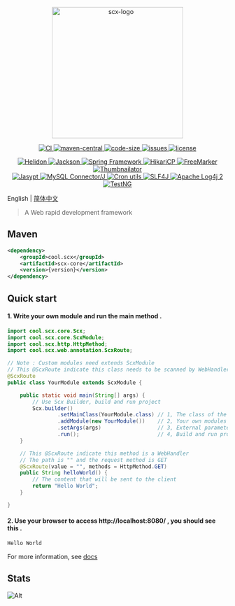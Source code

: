 <p align="center">
    <img src="https://scx.cool/logos/scx-logo.svg" width="300px"  alt="scx-logo"/>
</p>
<p align="center">
    <a target="_blank" href="https://github.com/scx567888/scx/actions/workflows/ci.yml">
        <img src="https://github.com/scx567888/scx/actions/workflows/ci.yml/badge.svg" alt="CI"/>
    </a>
    <a target="_blank" href="https://central.sonatype.com/artifact/cool.scx/scx">
        <img src="https://img.shields.io/maven-central/v/cool.scx/scx?color=ff69b4" alt="maven-central"/>
    </a>
    <a target="_blank" href="https://github.com/scx567888/scx">
        <img src="https://img.shields.io/github/languages/code-size/scx567888/scx?color=orange" alt="code-size"/>
    </a>
    <a target="_blank" href="https://github.com/scx567888/scx/issues">
        <img src="https://img.shields.io/github/issues/scx567888/scx" alt="issues"/>
    </a>
    <a target="_blank" href="https://github.com/scx567888/scx/blob/master/LICENSE">
        <img src="https://img.shields.io/github/license/scx567888/scx" alt="license"/>
    </a>
</p>
<p align="center">
    <a target="_blank" href="https://github.com/helidon-io/helidon">
        <img src="https://img.shields.io/badge/Helidon-f44336" alt="Helidon"/>
    </a>
    <a target="_blank" href="https://github.com/FasterXML/jackson">
        <img src="https://img.shields.io/badge/Jackson-ff8000" alt="Jackson"/>
    </a>
    <a target="_blank" href="https://github.com/spring-projects/spring-framework">
        <img src="https://img.shields.io/badge/Spring Framework-d8b125" alt="Spring Framework"/>
    </a>
    <a target="_blank" href="https://github.com/brettwooldridge/HikariCP">
        <img src="https://img.shields.io/badge/HikariCP-44be16" alt="HikariCP"/>
    </a>
    <a target="_blank" href="https://github.com/apache/freemarker">
        <img src="https://img.shields.io/badge/FreeMarker-29aaf5" alt="FreeMarker"/>
    </a>
    <a target="_blank" href="https://github.com/coobird/thumbnailator">
        <img src="https://img.shields.io/badge/Thumbnailator-9c27b0" alt="Thumbnailator"/>
    </a>
    <br/>
    <a target="_blank" href="https://github.com/jasypt/jasypt">
        <img src="https://img.shields.io/badge/Jasypt-f44336" alt="Jasypt"/>
    </a>
    <a target="_blank" href="https://github.com/mysql/mysql-connector-j">
        <img src="https://img.shields.io/badge/MySQL Connector/J-ff8000" alt="MySQL Connector/J"/>
    </a>
    <a target="_blank" href="https://github.com/jmrozanec/cron-utils">
        <img src="https://img.shields.io/badge/Cron utils-d8b125" alt="Cron utils"/>
    </a>
    <a target="_blank" href="https://github.com/qos-ch/slf4j">
        <img src="https://img.shields.io/badge/SLF4J-44be16" alt="SLF4J"/>
    </a>
    <a target="_blank" href="https://github.com/apache/logging-log4j2">
        <img src="https://img.shields.io/badge/Apache Log4j 2-29aaf5" alt="Apache Log4j 2"/>
    </a>
    <a target="_blank" href="https://github.com/cbeust/testng">
        <img src="https://img.shields.io/badge/TestNG-9c27b0" alt="TestNG"/>
    </a>
</p>

English | [简体中文](./README.zh-CN.md)

> A Web rapid development framework

## Maven

``` xml
<dependency>
    <groupId>cool.scx</groupId>
    <artifactId>scx-core</artifactId>
    <version>{version}</version>
</dependency>
```

## Quick start

#### 1. Write your own module and run the main method .

``` java
import cool.scx.core.Scx;
import cool.scx.core.ScxModule;
import cool.scx.http.HttpMethod;
import cool.scx.web.annotation.ScxRoute;

// Note : Custom modules need extends ScxModule
// This @ScxRoute indicate this class needs to be scanned by WebHandler
@ScxRoute
public class YourModule extends ScxModule {

    public static void main(String[] args) {
        // Use Scx Builder, build and run project
        Scx.builder()
                .setMainClass(YourModule.class) // 1, The class of the Main method
                .addModule(new YourModule())    // 2, Your own modules
                .setArgs(args)                  // 3, External parameters
                .run();                         // 4, Build and run project
    }

    // This @ScxRoute indicate this method is a WebHandler 
    // The path is "" and the request method is GET
    @ScxRoute(value = "", methods = HttpMethod.GET)
    public String helloWorld() {
        // The content that will be sent to the client 
        return "Hello World";
    }

}
```

#### 2. Use your browser to access http://localhost:8080/ , you should see this .

```html
Hello World
```

For more information, see [docs](https://scx.cool/docs/scx/index.html)

## Stats

![Alt](https://repobeats.axiom.co/api/embed/7c4eddb6eff53274d58005e1fbe519b0807cbce3.svg "Repobeats analytics image")
